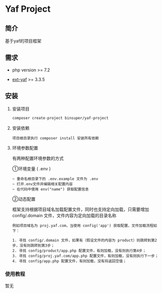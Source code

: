 # Yaf Project

## 简介

基于yaf的项目框架



## 需求

* php version >= 7.2

* [ext-yaf](https://github.com/laruence/yaf) >= 3.3.5

  

## 安装

1. 安装项目

   ```bash
   composer create-project binsuper/yaf-project
   ```

   

2. 安装依赖

   ```
   项目根目录执行 composer install 安装所有依赖
   ```

   

3. 环境参数配置

   有两种配置环境参数的方式

   ①环境变量 ( .env )

   ```
   ~ 重命名根目录下的 .env.example 文件为 .env
   ~ 打开.env文件并编辑相关配置内容
   ~ 在代码中使用 env("name") 获取配置信息
   ```

   ②动态配置

   框架支持根据项目域名加载配置文件，同时也支持定向加载，只需要增加 config/.domain 文件，文件内容为定向加载的目录名称

   ```
   例如项目域名为 proj.yaf.com，当使用 config('app') 获取配置，文件加载流程如下：
   
   1. 寻找 config/.domain 文件，如果有（假设文件的内容为 product）则跳转到第2步，没有则跳转到第3步；
   2. 寻找 config/product/app.php 配置文件，有则加载，没有则执行第4步；
   3. 寻找 config/proj.yaf.com/app.php 配置文件，有则加载，没有则执行下一步；
   4. 寻找 config/app.php 配置文件，有则加载，没有将返回空值；
   ```

   

   

### 使用教程

暂无